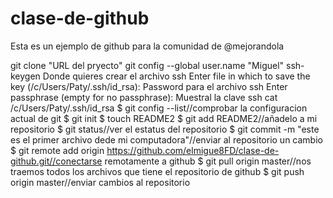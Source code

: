# clase-de-github
Esta es un ejemplo de github para la comunidad de @mejorandola


git clone "URL del pryecto"
git config --global user.name "Miguel"
ssh-keygen
	Donde quieres crear el archivo ssh
	Enter file in which to save the key (/c/Users/Paty/.ssh/id_rsa):
	Password para el archivo ssh
	Enter passphrase (empty for no passphrase):
	Muestral la clave ssh
	cat /c/Users/Paty/.ssh/id_rsa
$ git config --list//comprobar la configuracion actual de git
$ git init
$ touch README2
$ git add README2//añadelo a mi repositorio
$ git status//ver el estatus del repositorio
$ git commit -m "este es el primer archivo dede mi computadora"//enviar al repositorio un cambio
$ git remote add origin https://github.com/elmigue8FD/clase-de-github.git//conectarse remotamente a github
$ git pull origin master//nos traemos todos los archivos que tiene el repositorio de github
$ git push origin master//enviar cambios al repositorio